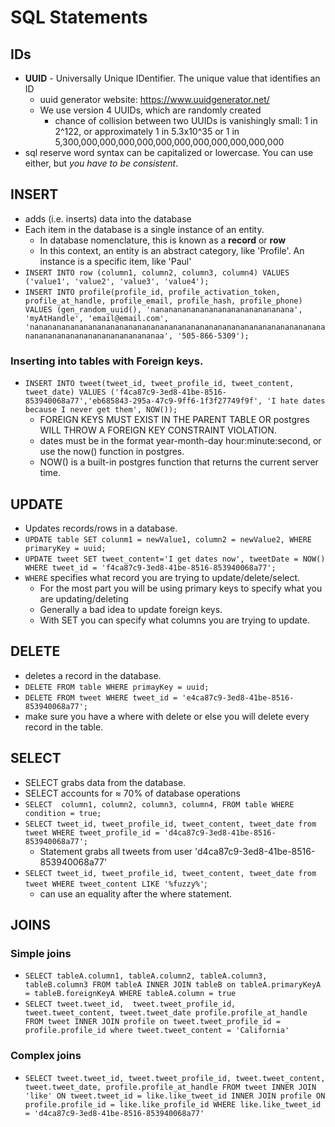 # SQL Statements

## IDs
- **UUID** - Universally Unique IDentifier.  The unique value that identifies an ID
    - uuid generator website: https://www.uuidgenerator.net/
    - We use version 4 UUIDs, which are randomly created
        - chance of collision between two UUIDs is vanishingly small: 1 in 2^122, or approximately 1 in 5.3x10^35 or 1 in 5,300,000,000,000,000,000,000,000,000,000,000,000
- sql reserve word syntax can be capitalized or lowercase.  You can use either, but *you have to be consistent*.

## INSERT
- adds (i.e. inserts) data into the database
- Each item in the database is a single instance of an entity.
    - In database nomenclature, this is known as a **record** or **row**
    - In this context, an entity is an abstract category, like 'Profile'.  An instance is a specific item, like 'Paul'
- `INSERT INTO row (column1, column2, column3, column4) VALUES ('value1', 'value2', 'value3', 'value4');`
- `INSERT INTO profile(profile_id, profile_activation_token, profile_at_handle, profile_email, profile_hash, profile_phone) VALUES (gen_random_uuid(), 'nananananananananananananananana', 'myAtHandle', 'email@email.com', 'nanananananananananananananananananananananananananananananananananananananananananananananananaa', '505-866-5309');`

### Inserting into tables with Foreign keys.
- `INSERT INTO tweet(tweet_id, tweet_profile_id, tweet_content, tweet_date) VALUES ('f4ca87c9-3ed8-41be-8516-853940068a77','eb685843-295a-47c9-9ff6-1f3f27749f9f', 'I hate dates because I never get them', NOW());`
    - FOREIGN KEYS MUST EXIST IN THE PARENT TABLE OR postgres WILL THROW A FOREIGN KEY CONSTRAINT VIOLATION.
    - dates must be in the format year-month-day hour:minute:second, or use the now() function in postgres.
    - NOW() is a built-in postgres function that returns the current server time.

## UPDATE
- Updates records/rows in a database.
- `UPDATE table SET colunm1 = newValue1, column2 = newValue2, WHERE primaryKey = uuid;`
- `UPDATE tweet SET tweet_content='I get dates now', tweetDate = NOW() WHERE tweet_id = 'f4ca87c9-3ed8-41be-8516-853940068a77';`
- `WHERE` specifies what record you are trying to update/delete/select.
    - For the most part you will be using primary keys to specify what you are updating/deleting
    - Generally a bad idea to update foreign keys.
    - With SET you can specify what columns you are trying to update.

## DELETE
- deletes a record in the database.
- `DELETE FROM table WHERE primayKey = uuid;`
- `DELETE FROM tweet WHERE tweet_id = 'e4ca87c9-3ed8-41be-8516-853940068a77';`
- make sure you have a where with delete or else you will delete every record in the table.

## SELECT
- SELECT grabs data from the database.
- SELECT accounts for ≈ 70% of database operations
- `SELECT  column1, column2, column3, column4, FROM table WHERE condition = true;`
- `SELECT tweet_id, tweet_profile_id, tweet_content, tweet_date from tweet WHERE tweet_profile_id = 'd4ca87c9-3ed8-41be-8516-853940068a77';`
  - Statement grabs all tweets from user 'd4ca87c9-3ed8-41be-8516-853940068a77' 
- `SELECT tweet_id, tweet_profile_id, tweet_content, tweet_date from tweet WHERE tweet_content LIKE '%fuzzy%'`;
  - can use an equality after the where statement.

## JOINS
### Simple joins
- `SELECT tableA.column1, tableA.column2, tableA.column3, tableB.column3 FROM tableA INNER JOIN tableB on tableA.primaryKeyA = tableB.foreignKeyA WHERE tableA.column = true`
- `SELECT tweet.tweet_id,  tweet.tweet_profile_id,  tweet.tweet_content, tweet.tweet_date profile.profile_at_handle FROM tweet INNER JOIN profile on tweet.tweet_profile_id = profile.profile_id where tweet.tweet_content = 'California'`
### Complex joins
- `SELECT tweet.tweet_id, tweet.tweet_profile_id, tweet.tweet_content, tweet.tweet_date, profile.profile_at_handle FROM tweet INNER JOIN 'like' ON tweet.tweet_id = like.like_tweet_id INNER JOIN profile ON profile.profile_id = like.like_profile_id WHERE like.like_tweet_id = 'd4ca87c9-3ed8-41be-8516-853940068a77'`